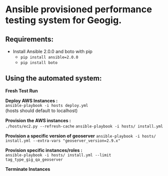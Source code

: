 # Ansible provisioned performance testing system for Geogig.


## Requirements:

* Install Ansible 2.0.0 and boto with pip
  * `pip install ansible=2.0.0`
  * `pip install boto`

## Using the automated system:

**Fresh Test Run**

**Deploy AWS Instances :**  
  `ansible-playbook -i hosts deploy.yml`  
  (hosts should default to localhost)

**Provision the AWS instances :**  
  `./hosts/ec2.py --refresh-cache`
  `ansible-playbook -i hosts/ install.yml`
  
**Provision a specific version of geoserver**
  `ansible-playbook -i hosts/ install.yml --extra-vars "geoserver_version=2.9.x"`
  
**Provision specific instances/roles :**  
 `ansible-playbook -i hosts/ install.yml --limit tag_type_gig_qa_geoserver`

**Terminate Instances**